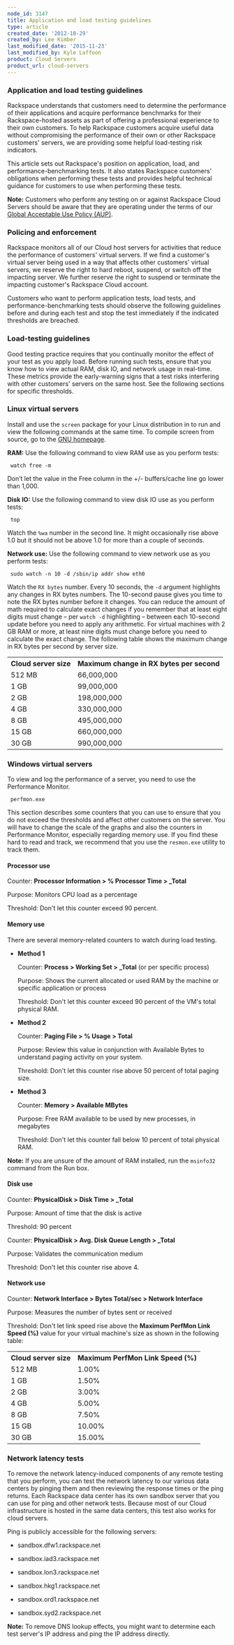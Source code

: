 ```yaml
---
node_id: 3147
title: Application and load testing guidelines
type: article
created_date: '2012-10-29'
created_by: Lee Kimber
last_modified_date: '2015-11-23'
last_modified_by: Kyle Laffoon
product: Cloud Servers
product_url: cloud-servers
---
```


### Application and load testing guidelines

Rackspace understands that customers need to determine the performance of their applications and acquire performance benchmarks for their Rackspace-hosted assets as part of offering a professional experience to their own customers. To help Rackspace customers acquire useful data without compromising the performance of their own or other Rackspace customers' servers, we are providing some helpful load-testing risk indicators.

This article sets out Rackspace's position on application, load, and performance-benchmarking tests. It also states Rackspace customers' obligations when performing these tests and provides helpful technical guidance for customers to use when performing these tests.

**Note:** Customers who perform any testing on or against Rackspace Cloud Servers should be aware that they are operating under the terms of our [Global Acceptable Use Policy (AUP)](http://www.rackspace.com/information/legal/global/aup).

### Policing and enforcement

Rackspace monitors all of our Cloud host servers for activities that reduce the performance of customers' virtual servers. If we find a customer's virtual server being used in a way that affects other customers' virtual servers, we reserve the right to hard reboot, suspend, or switch off the impacting server. We further reserve the right to suspend or terminate the impacting customer's Rackspace Cloud account.

Customers who want to perform application tests, load tests, and performance-benchmarking tests should observe the following guidelines before and during each test and stop the test immediately if the indicated thresholds are breached.

### Load-testing guidelines

Good testing practice requires that you continually monitor the effect of your test as you apply load. Before running such tests, ensure that you know how to view actual RAM, disk IO, and network usage in real-time. These metrics provide the early-warning signs that a test risks interfering with other customers' servers on the same host. See the following sections for specific thresholds.
 
### Linux virtual servers

Install and use the `screen` package for your Linux distribution in to run and view the following commands at the same time. To compile screen from source, go to the [GNU homepage]( http://www.gnu.org/software/screen/).

**RAM:** Use the following command to view RAM use as you perform tests:

     watch free -m

Don’t let the value in the Free column in the +/- buffers/cache line go lower than 1,000.

**Disk IO:** Use the following command to view disk IO use as you perform tests:

     top

Watch the `%wa` number in the second line. It might occasionally rise above 1.0 but it should not be above 1.0 for more than a couple of seconds.

**Network use:** Use the following command to view network use as you perform tests:

     sudo watch -n 10 -d /sbin/ip addr show eth0

Watch the `RX bytes` number. Every 10 seconds, the <code>-d</code> argument highlights any changes in RX bytes numbers. The 10-second pause gives you time to note the RX bytes number before it changes. You can reduce the amount of math required to calculate exact changes if you remember that at least eight digits must change – per <code>watch -d</code> highlighting – between each 10-second update before you need to apply any arithmetic. For virtual machines with 2 GB RAM or more, at least nine digits must change before you need to calculate the exact change. The following table shows the maximum change in RX bytes per second by server size.
 
<table>
	<tr>
		<th>Cloud server size</th>
		<th>Maximum change in RX bytes per second</th>
	</tr>
	<tr>
		<td>512 MB</td>
		<td>66,000,000</td>
	</tr>
	<tr>
		<td>1 GB</td>
		<td>99,000,000</td>
	</tr>
	<tr>
		<td>2 GB</td>
		<td>198,000,000</td>
	</tr>
		<td>4 GB</td>
		<td>330,000,000</td>
	</tr>
	<tr>
		<td>8 GB</td>
		<td>495,000,000</td>
	</tr>
	<tr>
		<td>15 GB</td>
		<td>660,000,000</td>
	</tr>
	<tr>
		<td>30 GB</td>
		<td>990,000,000</td>
	</tr>
</table>

### Windows virtual servers

To view and log the performance of a server, you need to use the Performance Monitor.

     perfmon.exe

This section describes some counters that you can use to ensure that you do not exceed the thresholds and affect other customers on the server. You will have to change the scale of the graphs and also the counters in Performance Monitor, especially regarding memory use. If you find these hard to read and track, we recommend that you use the <code>resmon.exe</code> utility to track them.

#### Processor use

Counter: **Processor Information > % Processor Time > _Total**

Purpose: Monitors CPU load as a percentage

Threshold: Don't let this counter exceed 90 percent.

#### Memory use

There are several memory-related counters to watch during load testing.

- **Method 1**

     Counter: **Process > Working Set > _Total** (or per specific process)

     Purpose: Shows the current allocated or used RAM by the machine or specific application or process

     Threshold: Don't let this counter exceed 90 percent of the VM's total physical RAM.

- **Method 2**

     Counter: **Paging File > % Usage > Total**

     Purpose: Review this value in conjunction with Available Bytes to understand paging activity on your system.

     Threshold: Don't let this counter rise above 50 percent of total paging size.

- **Method 3**

     Counter: **Memory > Available MBytes**

     Purpose: Free RAM available to be used by new processes, in megabytes

     Threshold: Don't  let this counter fall below 10 percent of total physical RAM.

**Note:** If you are unsure of the amount of RAM installed, run the <code>msinfo32</code> command from the Run box.

<p>     </p>

#### Disk use

Counter: **PhysicalDisk > Disk Time > _Total**

Purpose: Amount of time that the disk is active

Threshold: 90 percent

Counter: **PhysicalDisk > Avg. Disk Queue Length > _Total**

Purpose: Validates the communication medium

Threshold: Don't let this counter rise above 4.

<p>     </p>

#### Network use

Counter: **Network Interface > Bytes Total/sec > Network Interface**

Purpose: Measures the number of bytes sent or received

Threshold: Don't let link speed rise above the **Maximum PerfMon Link Speed (%)** value for your virtual machine's size as shown in the following table:

<table>
	<tr>
		<th>Cloud server size</th>
		<th>Maximum PerfMon Link Speed (%)</th>
	</tr>
	<tr>
		<td>512 MB</td>
		<td>1.00%</td>
	</tr>
	<tr>
		<td>1 GB</td>
		<td>1.50%</td>
	</tr>
		<td>2 GB</td>
		<td>3.00%</td>
	<tr>
		<td>4 GB</td>
		<td>5.00%</td>
	</tr>
	<tr>
		<td>8 GB</td>
		<td>7.50%</td>
	</tr>
	<tr>
		<td>15 GB</td>
	    <td>10.00%</td>
	</tr>
	<tr>
		<td>30 GB</td>
		<td>15.00%</td>
	</tr>
</table>

### Network latency tests

To remove the network latency-induced components of any remote testing that you perform, you can test the network latency to our various data centers by pinging them and then reviewing the response times or the ping returns. Each Rackspace data center has its own sandbox server that you can use for ping and other network tests. Because most of our Cloud infrastructure is hosted in the same data centers, this test also works for cloud servers.

Ping is publicly accessible for the following servers:

- sandbox.dfw1.rackspace.net

- sandbox.iad3.rackspace.net

- sandbox.lon3.rackspace.net

- sandbox.hkg1.rackspace.net

- sandbox.ord1.rackspace.net

- sandbox.syd2.rackspace.net

**Note:** To remove DNS lookup effects, you might want to determine each test server's IP address and ping the IP address directly.
